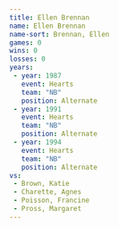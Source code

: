 ```yaml
---
title: Ellen Brennan
name: Ellen Brennan
name-sort: Brennan, Ellen
games: 0
wins: 0
losses: 0
years:
 - year: 1987
   event: Hearts
   team: "NB"
   position: Alternate
 - year: 1991
   event: Hearts
   team: "NB"
   position: Alternate
 - year: 1994
   event: Hearts
   team: "NB"
   position: Alternate
vs:
 - Brown, Katie
 - Charette, Agnes
 - Poisson, Francine
 - Pross, Margaret
---
```

